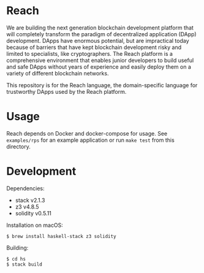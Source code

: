 # Reach

We are building the next generation blockchain development platform
that will completely transform the paradigm of decentralized
application (DApp) development. DApps have enormous potential, but are
impractical today because of barriers that have kept blockchain
development risky and limited to specialists, like cryptographers. The
Reach platform is a comprehensive environment that enables junior
developers to build useful and safe DApps without years of experience
and easily deploy them on a variety of different blockchain networks.

This repository is for the Reach language, the domain-specific
language for trustworthy DApps used by the Reach platform.

# Usage

Reach depends on Docker and docker-compose for usage. See
`examples/rps` for an example application or run `make test` from this
directory.

# Development

Dependencies:
- stack v2.1.3
- z3 v4.8.5
- solidity v0.5.11

Installation on macOS:
```
$ brew install haskell-stack z3 solidity
```

Building:
```
$ cd hs
$ stack build
```
